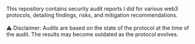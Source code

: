This repository contains security audit reports I did for various web3 protocols, detailing findings, risks, and mitigation recommendations.
<br><br>
⚠️ Disclaimer: Audits are based on the state of the protocol at the time of the audit. The results may become outdated as the protocol evolves.
